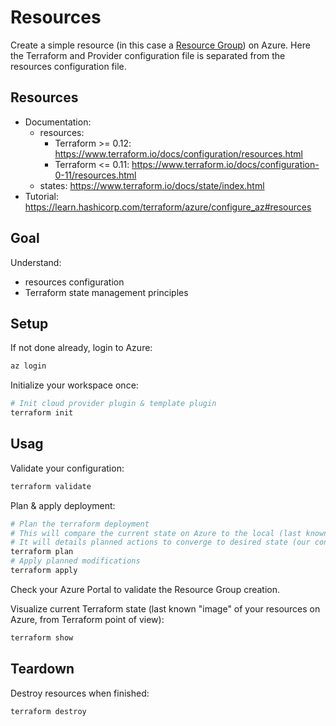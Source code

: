 # Resources
Create a simple resource (in this case a [Resource Group](https://docs.microsoft.com/azure/azure-resource-manager/resource-group-overview#resource-groups)) on Azure.
Here the Terraform and Provider configuration file is separated from the resources configuration file.

## Resources
- Documentation:
  - resources:
    - Terraform >= 0.12: https://www.terraform.io/docs/configuration/resources.html
    - Terraform <= 0.11: https://www.terraform.io/docs/configuration-0-11/resources.html
  - states: https://www.terraform.io/docs/state/index.html
- Tutorial: https://learn.hashicorp.com/terraform/azure/configure_az#resources

## Goal
Understand:
- resources configuration
- Terraform state management principles

## Setup
If not done already, login to Azure:
```bash
az login
```

Initialize your workspace once:
```bash
# Init cloud provider plugin & template plugin
terraform init
```

## Usag
Validate your configuration:
```bash
terraform validate
```

Plan & apply deployment:
```bash
# Plan the terraform deployment
# This will compare the current state on Azure to the local (last known) terraform state
# It will details planned actions to converge to desired state (our configuration)
terraform plan
# Apply planned modifications
terraform apply
```

Check your Azure Portal to validate the Resource Group creation.

Visualize current Terraform state (last known "image" of your resources on Azure, from Terraform point of view):
```bash
terraform show
```

## Teardown
Destroy resources when finished:
```bash
terraform destroy
```
